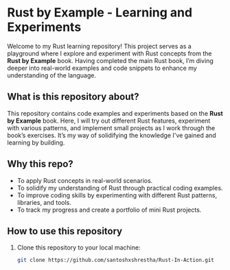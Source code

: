 # Rust by Example - Learning and Experiments

Welcome to my Rust learning repository! This project serves as a playground where I explore and experiment with Rust concepts from the **Rust by Example** book. Having completed the main Rust book, I’m diving deeper into real-world examples and code snippets to enhance my understanding of the language.

## What is this repository about?

This repository contains code examples and experiments based on the **Rust by Example** book. Here, I will try out different Rust features, experiment with various patterns, and implement small projects as I work through the book’s exercises. It’s my way of solidifying the knowledge I've gained and learning by building.

## Why this repo?

- To apply Rust concepts in real-world scenarios.
- To solidify my understanding of Rust through practical coding examples.
- To improve coding skills by experimenting with different Rust patterns, libraries, and tools.
- To track my progress and create a portfolio of mini Rust projects.

## How to use this repository

1. Clone this repository to your local machine:

   ```bash
   git clone https://github.com/santoshxshrestha/Rust-In-Action.git
   ```
